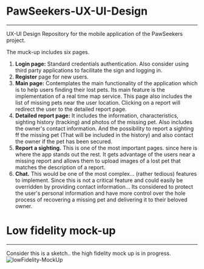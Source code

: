 # PawSeekers-UX-UI-Design

<hr>

UX-UI Design Repository for the mobile application of the PawSeekers project.

The muck-up includes six pages.

1. **Login page:** Standard credentials authentication. Also consider using third party applications to facilitate the sign and logging in. <br>
2. **Register** page for new users.<br>
3. **Main page:**  Contemplates the main functionality of the application which is to help users finding their lost pets. Its main feature is the implementation of a real time map service. This page also includes the list of missing pets near the user location. Clicking on a report will redirect the user to the detailed report page.<br>
4. **Detailed report page:** It includes the information, characteristics, sighting history (tracking) and photos of the missing pet. Also includes the owner's contact information. And the possibility to report a sighting ff the missing pet (That will be included in the history) and also contact the owner if the pet has been secured.<br>
5. **Report a sighting.** This is one of the most important pages. since here is where the app stands out the rest. It gets advantage of the users near a missing report and allows them to upload images of a lost pet that matches the description of a report.<br>
6. **Chat.** This would be one of the most complex... (rather tedious) features to implement. Since this is not a critical feature and could easily be overridden by providing contact information... Its considered to protect the user's personal information and have more control over the hole process of recovering a missing pet and delivering it to their beloved owner.

# Low fidelity mock-up

<hr>

Consider this is a sketch.. the high fidelity mock up is in progress. 
![lowFidelity-MockUp](https://github.com/Vented5/PawSeekers-UX-UI-Design/assets/52476295/8dc552f3-8c24-4cde-9eca-54a272867e43)
